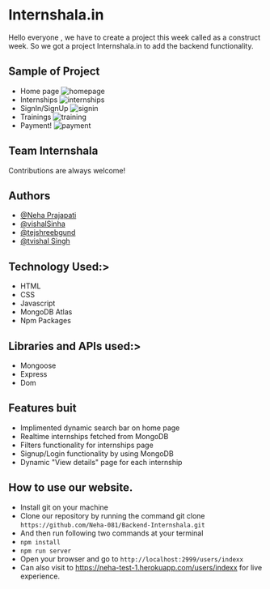 
# Internshala.in

Hello everyone , we have to create a project this week called as a construct week. So we got a project Internshala.in to add the backend functionality. 

## Sample of Project
- Home page
![homepage](https://user-images.githubusercontent.com/87421798/152956090-e06eaae7-07c9-49be-9826-de2000a277dd.png)
- Internships
![internships](https://user-images.githubusercontent.com/87421798/152956103-db0d310a-445b-4476-b6cd-cde12957ba7e.png)
- SignIn/SignUp
![signin](https://user-images.githubusercontent.com/87421798/152956108-11914af3-8ce9-4e99-8b9e-ce2fbec24ec7.png)
- Trainings
![training](https://user-images.githubusercontent.com/87421798/152956110-4f69a401-ad0d-4f97-8299-a0c14c2204f9.png)
- Payment!
![payment](https://user-images.githubusercontent.com/87421798/152956107-9e6c8701-dfea-4d4c-be5e-1e721b8a2103.png)



## Team Internshala

Contributions are always welcome!


  
## Authors

- [@Neha Prajapati](https://github.com/Neha-081)
- [@vishalSinha](https://github.com/Vishal062)
- [@tejshreebgund](https://github.com/tejshreebgund)
- [@tvishal Singh](https://github.com/shepaC)


  
## Technology Used:>

- HTML
- CSS
- Javascript
- MongoDB Atlas
- Npm Packages

## Libraries and APIs used:>
- Mongoose
- Express
- Dom

## Features buit
- Implimented dynamic search bar on home page
- Realtime internships fetched from MongoDB
- Filters functionality for internships page
- Signup/Login functionality by using MongoDB
- Dynamic "View details" page for each internship

## How to use our website.
- Install git on your machine
- Clone our repository by running the command git clone ```https://github.com/Neha-081/Backend-Internshala.git```
- And then run following two commands at your terminal
- ```npm install```
- ```npm run server```
- Open your browser and go to ```http://localhost:2999/users/indexx```
- Can also visit to  https://neha-test-1.herokuapp.com/users/indexx for live experience.

  
